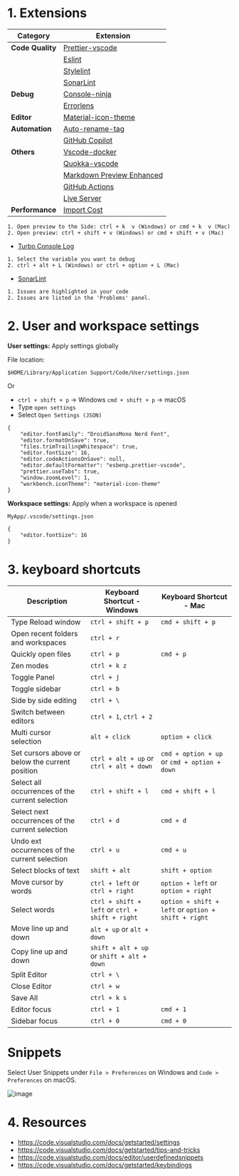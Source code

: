 # 1. Extensions

| Category         | Extension                                                                                                            |
| ---------------- | -------------------------------------------------------------------------------------------------------------------- |
| **Code Quality** | [Prettier-vscode](https://marketplace.visualstudio.com/items?itemName=esbenp.prettier-vscode)                        |
|                  | [Eslint](https://marketplace.visualstudio.com/items?itemName=dbaeumer.vscode-eslint)                                 |
|                  | [Stylelint](https://marketplace.visualstudio.com/items?itemName=stylelint.vscode-stylelint)                          |
|                  | [SonarLint](https://marketplace.visualstudio.com/items?itemName=SonarSource.sonarlint-vscode)                        |
| **Debug**        | [Console-ninja](https://marketplace.visualstudio.com/items?itemName=WallabyJs.console-ninja)                         |
|                  | [Errorlens](https://marketplace.visualstudio.com/items?itemName=usernamehw.errorlens)                                |
| **Editor**       | [Material-icon-theme](https://marketplace.visualstudio.com/items?itemName=PKief.material-icon-theme)                 |
| **Automation**   | [Auto-rename-tag](https://marketplace.visualstudio.com/items?itemName=formulahendry.auto-rename-tag)                 |
|                  | [GitHub Copilot](https://marketplace.visualstudio.com/items?itemName=GitHub.copilot)                                 |
| **Others**       | [Vscode-docker](https://marketplace.visualstudio.com/items?itemName=ms-azuretools.vscode-docker)                     |
|                  | [Quokka-vscode](https://marketplace.visualstudio.com/items?itemName=WallabyJs.quokka-vscode)                         |
|                  | [Markdown Preview Enhanced](https://marketplace.visualstudio.com/items?itemName=shd101wyy.markdown-preview-enhanced) |
|                  | [GitHub Actions](https://marketplace.visualstudio.com/items?itemName=github.vscode-github-actions)                   |
|                  | [Live Server](https://marketplace.visualstudio.com/items?itemName=ritwickdey.LiveServer)                             |
| **Performance**  | [Import Cost](https://marketplace.visualstudio.com/items?itemName=wix.vscode-import-cost)                            |

```
1. Open preview to the Side: ctrl + k  v (Windows) or cmd + k  v (Mac)
2. Open preview: ctrl + shift + v (Windows) or cmd + shift + v (Mac)
```
- [Turbo Console Log](https://marketplace.visualstudio.com/items?itemName=ChakrounAnas.turbo-console-log)
```
1. Select the variable you want to debug
2. ctrl + alt + L (Windows) or ctrl + option + L (Mac)
 ```
 - [SonarLint](https://marketplace.visualstudio.com/items?itemName=SonarSource.sonarlint-vscode)
 ```
 1. Issues are highlighted in your code
 2. Issues are listed in the 'Problems' panel.
 ```

# 2. User and workspace settings

<b>User settings:</b> Apply settings globally

File location:

`$HOME/Library/Application Support/Code/User/settings.json`

Or 
- `ctrl + shift + p` -> Windows `cmd + shift + p` -> macOS
- Type `open settings`
- Select `Open Settings (JSON)`

```
{
	"editor.fontFamily": "DroidSansMono Nerd Font",
	"editor.formatOnSave": true,
	"files.trimTrailingWhitespace": true,
	"editor.fontSize": 16,
	"editor.codeActionsOnSave": null,
	"editor.defaultFormatter": "esbenp.prettier-vscode",
	"prettier.useTabs": true,
	"window.zoomLevel": 1,
	"workbench.iconTheme": "material-icon-theme"
}
```

<b>Workspace settings:</b> Apply when a workspace is opened

`MyApp/.vscode/settings.json`

```
{
	"editor.fontSize": 16
}
```

# 3. keyboard shortcuts
| Description                                      | Keyboard Shortcut - Windows                    | Keyboard Shortcut - Mac                            |
| ------------------------------------------------ | ---------------------------------------------- | -------------------------------------------------- |
| Type Reload window                               | `ctrl + shift + p`                             | `cmd + shift + p`                                  |
| Open recent folders and workspaces               | `ctrl + r`                                     |                                                    |
| Quickly open files                               | `ctrl + p`                                     | `cmd + p`                                          |
| Zen modes                                        | `ctrl + k z`                                   |                                                    |
| Toggle Panel                                     | `ctrl + j`                                     |                                                    |
| Toggle sidebar                                   | `ctrl + b`                                     |                                                    |
| Side by side editing                             | `ctrl + \`                                     |                                                    |
| Switch between editors                           | `ctrl + 1`, `ctrl + 2`                         |                                                    |
| Multi cursor selection                           | `alt + click`                                  | `option + click`                                   |
| Set cursors above or below the current position  | `ctrl + alt + up` or `ctrl + alt + down`       | `cmd + option + up` or `cmd + option + down`       |
| Select all occurrences of the current selection  | `ctrl + shift + l`                             | `cmd + shift + l`                                  |
| Select next occurrences of the current selection | `ctrl + d`                                     | `cmd + d`                                          |
| Undo ext occurrences of the current selection    | `ctrl + u`                                     | `cmd + u`                                          |
| Select blocks of text                            | `shift + alt`                                  | `shift + option`                                   |
| Move cursor by words                             | `ctrl + left` or `ctrl + right`                | `option + left` or `option + right`                |
| Select words                                     | `ctrl + shift + left` or `ctrl + shift + right`| `option + shift + left` or `option + shift + right`|
| Move line up and down                            | `alt + up` or `alt + down`                     |                                                    |
| Copy line up and down                            | `shift + alt + up` or `shift + alt + down`     |                                                    |
| Split Editor                                     | `ctrl + \`                                     |                                                    |
| Close Editor                                     | `ctrl + w`                                     |                                                    |
| Save All                                         | `ctrl + k s`                                   |                                                    |
| Editor focus                                     | `ctrl + 1`                                     | `cmd + 1`                                          |
| Sidebar focus                                    | `ctrl + 0`                                     | `cmd + 0`                                          |


# Snippets

Select User Snippets under `File > Preferences` on Windows and `Code > Preferences` on macOS.

![image](https://user-images.githubusercontent.com/1612112/186821015-15f96630-7b2f-49d7-9d56-8db9fba13931.png)


# 4. Resources
- https://code.visualstudio.com/docs/getstarted/settings
- https://code.visualstudio.com/docs/getstarted/tips-and-tricks
- https://code.visualstudio.com/docs/editor/userdefinedsnippets
- https://code.visualstudio.com/docs/getstarted/keybindings
